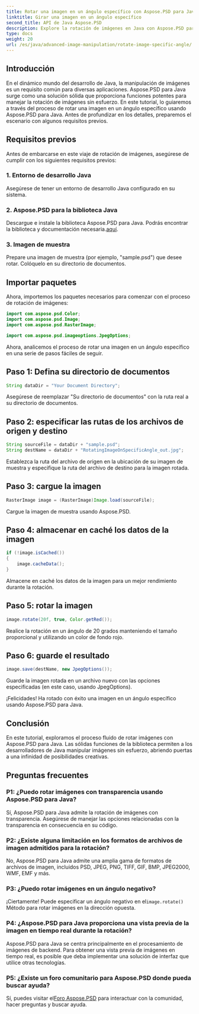 ```yaml
---
title: Rotar una imagen en un ángulo específico con Aspose.PSD para Java
linktitle: Girar una imagen en un ángulo específico
second_title: API de Java Aspose.PSD
description: Explore la rotación de imágenes en Java con Aspose.PSD para Java. Gire imágenes sin esfuerzo en ángulos específicos.
type: docs
weight: 20
url: /es/java/advanced-image-manipulation/rotate-image-specific-angle/
---
```

## Introducción

En el dinámico mundo del desarrollo de Java, la manipulación de imágenes es un requisito común para diversas aplicaciones. Aspose.PSD para Java surge como una solución sólida que proporciona funciones potentes para manejar la rotación de imágenes sin esfuerzo. En este tutorial, lo guiaremos a través del proceso de rotar una imagen en un ángulo específico usando Aspose.PSD para Java. Antes de profundizar en los detalles, preparemos el escenario con algunos requisitos previos.

## Requisitos previos

Antes de embarcarse en este viaje de rotación de imágenes, asegúrese de cumplir con los siguientes requisitos previos:

### 1. Entorno de desarrollo Java
Asegúrese de tener un entorno de desarrollo Java configurado en su sistema.

### 2. Aspose.PSD para la biblioteca Java
 Descargue e instale la biblioteca Aspose.PSD para Java. Podrás encontrar la biblioteca y documentación necesaria.[aquí](https://reference.aspose.com/psd/java/).

### 3. Imagen de muestra
Prepare una imagen de muestra (por ejemplo, "sample.psd") que desee rotar. Colóquelo en su directorio de documentos.

## Importar paquetes

Ahora, importemos los paquetes necesarios para comenzar con el proceso de rotación de imágenes:

```java
import com.aspose.psd.Color;
import com.aspose.psd.Image;
import com.aspose.psd.RasterImage;

import com.aspose.psd.imageoptions.JpegOptions;
```

Ahora, analicemos el proceso de rotar una imagen en un ángulo específico en una serie de pasos fáciles de seguir.

## Paso 1: Defina su directorio de documentos

```java
String dataDir = "Your Document Directory";
```

Asegúrese de reemplazar "Su directorio de documentos" con la ruta real a su directorio de documentos.

## Paso 2: especificar las rutas de los archivos de origen y destino

```java
String sourceFile = dataDir + "sample.psd";
String destName = dataDir + "RotatingImageOnSpecificAngle_out.jpg";
```

Establezca la ruta del archivo de origen en la ubicación de su imagen de muestra y especifique la ruta del archivo de destino para la imagen rotada.

## Paso 3: cargue la imagen

```java
RasterImage image = (RasterImage)Image.load(sourceFile);
```

Cargue la imagen de muestra usando Aspose.PSD.

## Paso 4: almacenar en caché los datos de la imagen

```java
if (!image.isCached())
{
    image.cacheData();
}
```

Almacene en caché los datos de la imagen para un mejor rendimiento durante la rotación.

## Paso 5: rotar la imagen

```java
image.rotate(20f, true, Color.getRed());
```

Realice la rotación en un ángulo de 20 grados manteniendo el tamaño proporcional y utilizando un color de fondo rojo.

## Paso 6: guarde el resultado

```java
image.save(destName, new JpegOptions());
```

Guarde la imagen rotada en un archivo nuevo con las opciones especificadas (en este caso, usando JpegOptions).

¡Felicidades! Ha rotado con éxito una imagen en un ángulo específico usando Aspose.PSD para Java.

## Conclusión

En este tutorial, exploramos el proceso fluido de rotar imágenes con Aspose.PSD para Java. Las sólidas funciones de la biblioteca permiten a los desarrolladores de Java manipular imágenes sin esfuerzo, abriendo puertas a una infinidad de posibilidades creativas.

## Preguntas frecuentes

### P1: ¿Puedo rotar imágenes con transparencia usando Aspose.PSD para Java?

Sí, Aspose.PSD para Java admite la rotación de imágenes con transparencia. Asegúrese de manejar las opciones relacionadas con la transparencia en consecuencia en su código.

### P2: ¿Existe alguna limitación en los formatos de archivos de imagen admitidos para la rotación?

No, Aspose.PSD para Java admite una amplia gama de formatos de archivos de imagen, incluidos PSD, JPEG, PNG, TIFF, GIF, BMP, JPEG2000, WMF, EMF y más.

### P3: ¿Puedo rotar imágenes en un ángulo negativo?

 ¡Ciertamente! Puede especificar un ángulo negativo en el`image.rotate()` Método para rotar imágenes en la dirección opuesta.

### P4: ¿Aspose.PSD para Java proporciona una vista previa de la imagen en tiempo real durante la rotación?

Aspose.PSD para Java se centra principalmente en el procesamiento de imágenes de backend. Para obtener una vista previa de imágenes en tiempo real, es posible que deba implementar una solución de interfaz que utilice otras tecnologías.

### P5: ¿Existe un foro comunitario para Aspose.PSD donde pueda buscar ayuda?

 Sí, puedes visitar el[Foro Aspose.PSD](https://forum.aspose.com/c/psd/34) para interactuar con la comunidad, hacer preguntas y buscar ayuda.